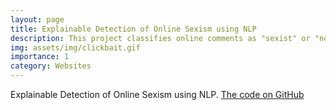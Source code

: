 ```yaml
---
layout: page
title: Explainable Detection of Online Sexism using NLP
description: This project classifies online comments as "sexist" or "non-sexist" using CNN, biLSTM, GRU.
img: assets/img/clickbait.gif
importance: 1
category: Websites
---
```


Explainable Detection of Online Sexism using NLP. [The code on GitHub](https://github.com/ariyanhossain2208/Detection-of-Online-Sexism-NLP)